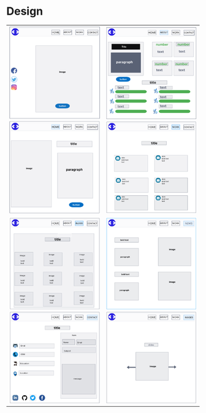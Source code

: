 # Design

|                                                                                   |                                                                               |
| --------------------------------------------------------------------------------- | ----------------------------------------------------------------------------- |
| ![landing page](./images/landing-page.png) ![home page](./images/home-page.png)   | ![about page](./images/about-page.png) ![work page](./images/work-page.png)   |
| ![blogs page](./images/blogs-page.png) ![contact page](./images/contact-page.png) | ![news page](./images/news-page.png) ![images-page](./images/images-page.png) |
